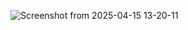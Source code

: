 ![Screenshot from 2025-04-15 13-20-11](https://github.com/user-attachments/assets/e2a0d270-7cd8-400d-b9e9-df58e7a683cd)
